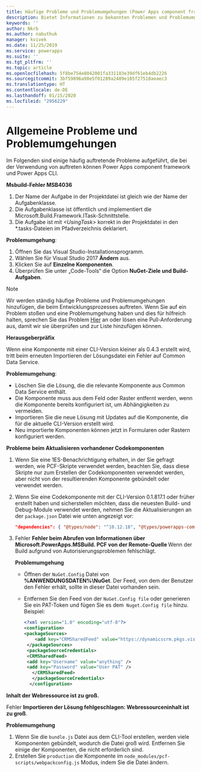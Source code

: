 ```yaml
---
title: Häufige Probleme und Problemumgehungen (Power Apps component framework) | Microsoft Docs
description: Bietet Informationen zu bekannten Problemen und Problemumgehungen, die bei der Arbeit auftreten können Power Apps component framework und CLI
keywords: ''
author: Nkrb
ms.author: nabuthuk
manager: kvivek
ms.date: 11/25/2019
ms.service: powerapps
ms.suite: ''
ms.tgt_pltfrm: ''
ms.topic: article
ms.openlocfilehash: 5f8be754e8042001fa331183e39df61eb4db2226
ms.sourcegitcommit: 3bf59896a98e5f01289a2489e185f27518aeaec3
ms.translationtype: HT
ms.contentlocale: de-DE
ms.lasthandoff: 01/15/2020
ms.locfileid: "2956229"
---
```

# <a name="common-issues-and-workarounds"></a>Allgemeine Probleme und Problemumgehungen

Im Folgenden sind einige häufig auftretende Probleme aufgeführt, die bei der Verwendung von auftreten können Power Apps component framework und Power Apps CLI.

**Msbuild-Fehler MSB4036**

1. Der Name der Aufgabe in der Projektdatei ist gleich wie der Name der Aufgabenklasse.
2. Die Aufgabenklasse ist öffentlich und implementiert die Microsoft.Build.Framework.ITask-Schnittstelle.
3. Die Aufgabe ist mit *\<UsingTask>* korrekt in der Projektdatei in den *.tasks-Dateien im Pfadverzeichnis deklariert.

**Problemumgehung**:

1. Öffnen Sie das Visual Studio-Installationsprogramm. 
1. Wählen Sie für Visual Studio 2017 **Ändern** aus. 
1. Klicken Sie auf **Einzelne Komponenten**.
1. Überprüfen Sie unter „Code-Tools“ die Option **NuGet-Ziele und Build-Aufgaben**.

> [!NOTE]
> Wir werden ständig häufige Probleme und Problemumgehungen hinzufügen, die beim Entwicklungsprozesses auftreten. Wenn Sie auf ein Problem stoßen und eine Problemumgehung haben und dies für hilfreich halten, sprechen Sie das Problem [Hier](https://powerusers.microsoft.com/t5/Power-Apps-Component-Framework/bd-p/pa_component_framework) an oder lösen eine Pull-Anforderung aus, damit wir sie überprüfen und zur Liste hinzufügen können.

**Herausgeberpräfix**

Wenn eine Komponente mit einer CLI-Version kleiner als 0.4.3 erstellt wird, tritt beim erneuten Importieren der Lösungsdatei ein Fehler auf Common Data Service. 

**Problemumgehung**:

- Löschen Sie die Lösung, die die relevante Komponente aus Common Data Service enthält. 
- Die Komponente muss aus dem Feld oder Raster entfernt werden, wenn die Komponente bereits konfiguriert ist, um Abhängigkeiten zu vermeiden.
- Importieren Sie die neue Lösung mit Updates auf die Komponente, die für die aktuelle CLI-Version erstellt wird.
- Neu importierte Komponenten können jetzt in Formularen oder Rastern konfiguriert werden.  

**Probleme beim Aktualisieren vorhandener Codekomponenten**

1. Wenn Sie eine 1ES-Benachrichtigung erhalten, in der Sie gefragt werden, wie PCF-Skripte verwendet werden, beachten Sie, dass diese Skripte nur zum Erstellen der Codekomponenten verwendet werden, aber nicht von der resultierenden Komponente gebündelt oder verwendet werden.  
2. Wenn Sie eine Codekomponente mit der CLI-Version 0.1.817.1 oder früher erstellt haben und sicherstellen möchten, dass die neuesten Build- und Debug-Module verwendet werden, nehmen Sie die Aktualisierungen an der `package.json` Datei wie unten angezeigt vor:
   
   ```JSON
   "dependencies": { "@types/node": "^10.12.18", "@types/powerapps-component-framework": "1.1.0"}, "devDependencies": { "pcf-scripts": "~0", "pcf-start": "~0" } 
   ```

3. Fehler **Fehler beim Abrufen von Informationen über Microsoft.PowerApps.MSBuild. PCF von der Remote-Quelle <Feed Url>** Wenn der Build aufgrund von Autorisierungsproblemen fehlschlägt. 

   **Problemumgehung**

   - Öffnen der `NuGet.Config` Datei von **%ANWENDUNGSDATEN%\NuGet**. Der Feed, von dem der Benutzer den Fehler erhält, sollte in dieser Datei vorhanden sein. 
   - Entfernen Sie den Feed von der `NuGet.Config file` oder generieren Sie ein PAT-Token und fügen Sie es dem` Nuget.Config file` hinzu. Beispiel:

     ```XML
     <?xml version="1.0" encoding="utf-8"?>  
     <configuration>  
     <packageSources>  
         <add key="CRMSharedFeed" value="https://dynamicscrm.pkgs.visualstudio.com/_packaging/CRMSharedFeed/nuget/v3/index.json" />  
      </packageSources>  
      <packageSourceCredentials>  
      <CRMSharedFeed>  
      <add key="Username" value="anything" />  
      <add key="Password" value="User PAT" />  
        </CRMSharedFeed>  
        </packageSourceCredentials>  
       </configuration>
     ```

**Inhalt der Webressource ist zu groß.**

Fehler **Importieren der Lösung fehlgeschlagen: Webressourceninhalt ist zu groß**.

**Problemumgehung**

1. Wenn Sie die `bundle.js` Datei aus dem CLI-Tool erstellen, werden viele Komponenten gebündelt, wodurch die Datei groß wird. Entfernen Sie einige der Komponenten, die nicht erforderlich sind. 
2. Erstellen Sie `production` die Komponente im `node_modules/pcf-scripts/webpackconfig.js` Modus, indem Sie die Datei ändern.